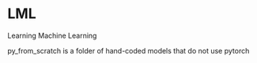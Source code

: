 # LML
Learning Machine Learning

py_from_scratch is a folder of hand-coded models that do not use pytorch